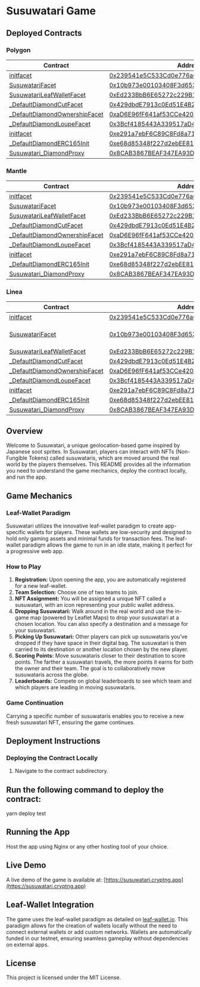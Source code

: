 # Susuwatari Game

## Deployed Contracts
### Polygon
| Contract                         | Address                                                                                                     | Notes      |
|----------------------------------|-------------------------------------------------------------------------------------------------------------|------------|
| [initfacet](https://cardona-zkevm.polygonscan.com/address/0x239541e5C533Cd0e776a62f75334D173f2c76624#code)                        | [0x239541e5C533Cd0e776a62f75334D173f2c76624](https://cardona-zkevm.polygonscan.com/address/0x239541e5C533Cd0e776a62f75334D173f2c76624#code)  |            |
| [SusuwatariFacet](https://cardona-zkevm.polygonscan.com/address/0x10b973e00103408F3d653bCb2790Cd687f14d988#code)                  | [0x10b973e00103408F3d653bCb2790Cd687f14d988](https://cardona-zkevm.polygonscan.com/address/0x10b973e00103408F3d653bCb2790Cd687f14d988#code)  | verified   |
| [SusuwatariLeafWalletFacet](https://cardona-zkevm.polygonscan.com/address/0xEd233BbB6E65272c229B1A8690426337582B4d81#code)        | [0xEd233BbB6E65272c229B1A8690426337582B4d81](https://cardona-zkevm.polygonscan.com/address/0xEd233BbB6E65272c229B1A8690426337582B4d81#code)  |            |
| [_DefaultDiamondCutFacet](https://cardona-zkevm.polygonscan.com/address/0x429dbdE7913c0Ed51E4B21163760B92eE66Ff5f5#code)          | [0x429dbdE7913c0Ed51E4B21163760B92eE66Ff5f5](https://cardona-zkevm.polygonscan.com/address/0x429dbdE7913c0Ed51E4B21163760B92eE66Ff5f5#code)  |            |
| [_DefaultDiamondOwnershipFacet](https://cardona-zkevm.polygonscan.com/address/0xaD6E96fF641af53CCe4205DAfeCb8e3aCD0490E3#code)    | [0xaD6E96fF641af53CCe4205DAfeCb8e3aCD0490E3](https://cardona-zkevm.polygonscan.com/address/0xaD6E96fF641af53CCe4205DAfeCb8e3aCD0490E3#code)  |            |
| [_DefaultDiamondLoupeFacet](https://cardona-zkevm.polygonscan.com/address/0x3Bcf4185443A339517aD4e580067f178d1B68E1D#code)        | [0x3Bcf4185443A339517aD4e580067f178d1B68E1D](https://cardona-zkevm.polygonscan.com/address/0x3Bcf4185443A339517aD4e580067f178d1B68E1D#code)  |            |
| [initfacet](https://cardona-zkevm.polygonscan.com/address/0xe291a7ebF6C89C8Fd8a712a141f7b9FA3bD8D85b#code)                        | [0xe291a7ebF6C89C8Fd8a712a141f7b9FA3bD8D85b](https://cardona-zkevm.polygonscan.com/address/0xe291a7ebF6C89C8Fd8a712a141f7b9FA3bD8D85b#code)  |            |
| [_DefaultDiamondERC165Init](https://cardona-zkevm.polygonscan.com/address/0xe68d85348f227d2ebEE814C38918F8A2D7d9B603#code)        | [0xe68d85348f227d2ebEE814C38918F8A2D7d9B603](https://cardona-zkevm.polygonscan.com/address/0xe68d85348f227d2ebEE814C38918F8A2D7d9B603#code)  |            |
| [Susuwatari_DiamondProxy](https://cardona-zkevm.polygonscan.com/address/0x8CAB3867BEAF347EA93Df293f61EDA47Af9Db652#code)          | [0x8CAB3867BEAF347EA93Df293f61EDA47Af9Db652](https://cardona-zkevm.polygonscan.com/address/0x8CAB3867BEAF347EA93Df293f61EDA47Af9Db652#code)  |            |

### Mantle
| Contract                         | Address                                                                                                     | Notes      |
|----------------------------------|-------------------------------------------------------------------------------------------------------------|------------|
| [initfacet](https://explorer.sepolia.mantle.xyz/address/0x239541e5C533Cd0e776a62f75334D173f2c76624)                        | [0x239541e5C533Cd0e776a62f75334D173f2c76624](https://explorer.sepolia.mantle.xyz/address/0x239541e5C533Cd0e776a62f75334D173f2c76624)  |            |
| [SusuwatariFacet](https://explorer.sepolia.mantle.xyz/address/0x10b973e00103408F3d653bCb2790Cd687f14d988)                  | [0x10b973e00103408F3d653bCb2790Cd687f14d988](https://explorer.sepolia.mantle.xyz/address/0x10b973e00103408F3d653bCb2790Cd687f14d988)  | verified   |
| [SusuwatariLeafWalletFacet](https://explorer.sepolia.mantle.xyz/address/0xEd233BbB6E65272c229B1A8690426337582B4d81)        | [0xEd233BbB6E65272c229B1A8690426337582B4d81](https://explorer.sepolia.mantle.xyz/address/0xEd233BbB6E65272c229B1A8690426337582B4d81)  |            |
| [_DefaultDiamondCutFacet](https://explorer.sepolia.mantle.xyz/address/0x429dbdE7913c0Ed51E4B21163760B92eE66Ff5f5)          | [0x429dbdE7913c0Ed51E4B21163760B92eE66Ff5f5](https://explorer.sepolia.mantle.xyz/address/0x429dbdE7913c0Ed51E4B21163760B92eE66Ff5f5)  |            |
| [_DefaultDiamondOwnershipFacet](https://explorer.sepolia.mantle.xyz/address/0xaD6E96fF641af53CCe4205DAfeCb8e3aCD0490E3)    | [0xaD6E96fF641af53CCe4205DAfeCb8e3aCD0490E3](https://explorer.sepolia.mantle.xyz/address/0xaD6E96fF641af53CCe4205DAfeCb8e3aCD0490E3)  |            |
| [_DefaultDiamondLoupeFacet](https://explorer.sepolia.mantle.xyz/address/0x3Bcf4185443A339517aD4e580067f178d1B68E1D)        | [0x3Bcf4185443A339517aD4e580067f178d1B68E1D](https://explorer.sepolia.mantle.xyz/address/0x3Bcf4185443A339517aD4e580067f178d1B68E1D)  |            |
| [initfacet](https://explorer.sepolia.mantle.xyz/address/0xe291a7ebF6C89C8Fd8a712a141f7b9FA3bD8D85b)                        | [0xe291a7ebF6C89C8Fd8a712a141f7b9FA3bD8D85b](https://explorer.sepolia.mantle.xyz/address/0xe291a7ebF6C89C8Fd8a712a141f7b9FA3bD8D85b)  |            |
| [_DefaultDiamondERC165Init](https://explorer.sepolia.mantle.xyz/address/0xe68d85348f227d2ebEE814C38918F8A2D7d9B603)        | [0xe68d85348f227d2ebEE814C38918F8A2D7d9B603](https://explorer.sepolia.mantle.xyz/address/0xe68d85348f227d2ebEE814C38918F8A2D7d9B603)  |            |
| [Susuwatari_DiamondProxy](https://explorer.sepolia.mantle.xyz/address/0x8CAB3867BEAF347EA93Df293f61EDA47Af9Db652)          | [0x8CAB3867BEAF347EA93Df293f61EDA47Af9Db652](https://explorer.sepolia.mantle.xyz/address/0x8CAB3867BEAF347EA93Df293f61EDA47Af9Db652)  |            |

### Linea
| Contract                         | Address                                                                                                     | Notes      |
|----------------------------------|-------------------------------------------------------------------------------------------------------------|------------|
| [initfacet](https://sepolia.lineascan.build/address/0x239541e5C533Cd0e776a62f75334D173f2c76624#code)                        | [0x239541e5C533Cd0e776a62f75334D173f2c76624](https://sepolia.lineascan.build/address/0x239541e5C533Cd0e776a62f75334D173f2c76624#code)  |            |
| [SusuwatariFacet](https://sepolia.lineascan.build/address/0x10b973e00103408F3d653bCb2790Cd687f14d988#code)                  | [0x10b973e00103408F3d653bCb2790Cd687f14d988](https://sepolia.lineascan.build/address/0x10b973e00103408F3d653bCb2790Cd687f14d988#code)  | verification not possible   |
| [SusuwatariLeafWalletFacet](https://sepolia.lineascan.build/address/0xEd233BbB6E65272c229B1A8690426337582B4d81#code)        | [0xEd233BbB6E65272c229B1A8690426337582B4d81](https://sepolia.lineascan.build/address/0xEd233BbB6E65272c229B1A8690426337582B4d81#code)  |            |
| [_DefaultDiamondCutFacet](https://sepolia.lineascan.build/address/0x429dbdE7913c0Ed51E4B21163760B92eE66Ff5f5#code)          | [0x429dbdE7913c0Ed51E4B21163760B92eE66Ff5f5](https://sepolia.lineascan.build/address/0x429dbdE7913c0Ed51E4B21163760B92eE66Ff5f5#code)  |            |
| [_DefaultDiamondOwnershipFacet](https://sepolia.lineascan.build/address/0xaD6E96fF641af53CCe4205DAfeCb8e3aCD0490E3#code)    | [0xaD6E96fF641af53CCe4205DAfeCb8e3aCD0490E3](https://sepolia.lineascan.build/address/0xaD6E96fF641af53CCe4205DAfeCb8e3aCD0490E3#code)  |            |
| [_DefaultDiamondLoupeFacet](https://sepolia.lineascan.build/address/0x3Bcf4185443A339517aD4e580067f178d1B68E1D#code)        | [0x3Bcf4185443A339517aD4e580067f178d1B68E1D](https://sepolia.lineascan.build/address/0x3Bcf4185443A339517aD4e580067f178d1B68E1D#code)  |            |
| [initfacet](https://sepolia.lineascan.build/address/0xe291a7ebF6C89C8Fd8a712a141f7b9FA3bD8D85b#code)                        | [0xe291a7ebF6C89C8Fd8a712a141f7b9FA3bD8D85b](https://sepolia.lineascan.build/address/0xe291a7ebF6C89C8Fd8a712a141f7b9FA3bD8D85b#code)  |            |
| [_DefaultDiamondERC165Init](https://sepolia.lineascan.build/address/0xe68d85348f227d2ebEE814C38918F8A2D7d9B603#code)        | [0xe68d85348f227d2ebEE814C38918F8A2D7d9B603](https://sepolia.lineascan.build/address/0xe68d85348f227d2ebEE814C38918F8A2D7d9B603#code)  |            |
| [Susuwatari_DiamondProxy](https://sepolia.lineascan.build/address/0x8CAB3867BEAF347EA93Df293f61EDA47Af9Db652#code)          | [0x8CAB3867BEAF347EA93Df293f61EDA47Af9Db652](https://sepolia.lineascan.build/address/0x8CAB3867BEAF347EA93Df293f61EDA47Af9Db652#code)  |            |


## Overview

Welcome to Susuwatari, a unique geolocation-based game inspired by Japanese soot sprites. In Susuwatari, players can interact with NFTs (Non-Fungible Tokens) called susuwataris, which are moved around the real world by the players themselves. This README provides all the information you need to understand the game mechanics, deploy the contract locally, and run the app.

## Game Mechanics

### Leaf-Wallet Paradigm

Susuwatari utilizes the innovative leaf-wallet paradigm to create app-specific wallets for players. These wallets are low-security and designed to hold only gaming assets and minimal funds for transaction fees. The leaf-wallet paradigm allows the game to run in an idle state, making it perfect for a progressive web app.

### How to Play

1. **Registration:** Upon opening the app, you are automatically registered for a new leaf-wallet.
2. **Team Selection:** Choose one of two teams to join.
3. **NFT Assignment:** You will be assigned a unique NFT called a susuwatari, with an icon representing your public wallet address.
4. **Dropping Susuwatari:** Walk around in the real world and use the in-game map (powered by Leaflet Maps) to drop your susuwatari at a chosen location. You can also specify a destination and a message for your susuwatari.
5. **Picking Up Susuwatari:** Other players can pick up susuwataris you’ve dropped if they have space in their digital bag. The susuwatari is then carried to its destination or another location chosen by the new player.
6. **Scoring Points:** Move susuwataris closer to their destination to score points. The farther a susuwatari travels, the more points it earns for both the owner and their team. The goal is to collaboratively move susuwataris across the globe.
7. **Leaderboards:** Compete on global leaderboards to see which team and which players are leading in moving susuwataris.

### Game Continuation

Carrying a specific number of susuwataris enables you to receive a new fresh susuwatari NFT, ensuring the game continues.

## Deployment Instructions

### Deploying the Contract Locally

1. Navigate to the contract subdirectory.

## Run the following command to deploy the contract:
yarn deploy test

## Running the App
Host the app using Nginx or any other hosting tool of your choice.

## Live Demo
A live demo of the game is available at: [https://susuwatari.cryptng.app](https://susuwatari.cryptng.app)

## Leaf-Wallet Integration
The game uses the leaf-wallet paradigm as detailed on [leaf-wallet.io](https://leaf-wallet.io). This paradigm allows for the creation of wallets locally without the need to connect external wallets or add custom networks. Wallets are automatically funded in our testnet, ensuring seamless gameplay without dependencies on external apps.

## License
This project is licensed under the MIT License.

